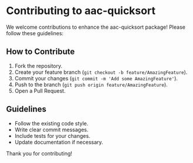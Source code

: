 # Contributing to aac-quicksort

We welcome contributions to enhance the aac-quicksort package! Please follow these guidelines:

## How to Contribute
1. Fork the repository.
2. Create your feature branch (`git checkout -b feature/AmazingFeature`).
3. Commit your changes (`git commit -m 'Add some AmazingFeature'`).
4. Push to the branch (`git push origin feature/AmazingFeature`).
5. Open a Pull Request.

## Guidelines
- Follow the existing code style.
- Write clear commit messages.
- Include tests for your changes.
- Update documentation if necessary.

Thank you for contributing!